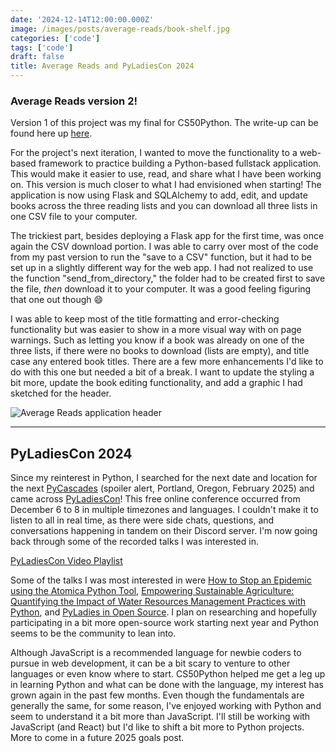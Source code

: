 ```yaml
---
date: '2024-12-14T12:00:00.000Z'
image: /images/posts/average-reads/book-shelf.jpg
categories: ['code']
tags: ['code']
draft: false
title: Average Reads and PyLadiesCon 2024
---
```


### Average Reads version 2!

Version 1 of this project was my final for CS50Python. The write-up can be found here up [here](https://github.com/haleyelder/cs50/tree/main/cs50p/week9/project).

For the project's next iteration, I wanted to move the functionality to a web-based framework to practice building a Python-based fullstack application. This would make it easier to use, read, and share what I have been working on. This version is much closer to what I had envisioned when starting! The application is now using Flask and SQLAlchemy to add, edit, and update books across the three reading lists and you can download all three lists in one CSV file to your computer.

The trickiest part, besides deploying a Flask app for the first time, was once again the CSV download portion. I was able to carry over most of the code from my past version to run the "save to a CSV" function, but it had to be set up in a slightly different way for the web app. I had not realized to use the function "send\_from\_directory," the folder had to be created first to save the file, *then* download it to your computer. It was a good feeling figuring that one out though 😄

I was able to keep most of the title formatting and error-checking functionality but was easier to show in a more visual way with on page warnings. Such as letting you know if a book was already on one of the three lists, if there were no books to download (lists are empty), and title case any entered book titles. There are a few more enhancements I'd like to do with this one but needed a bit of a break. I want to update the styling a bit more, update the book editing functionality, and add a graphic I had sketched for the header.

![Average Reads application header](/images/posts/average-reads/average-reads-demo.jpg)

***

## PyLadiesCon 2024

Since my reinterest in Python, I searched for the next date and location for the next [PyCascades](https://2025.pycascades.com/) (spoiler alert, Portland, Oregon, February 2025) and came across [PyLadiesCon](https://conference.pyladies.com)! This free online conference occurred from December 6 to 8 in multiple timezones and languages. I couldn't make it to listen to all in real time, as there were side chats, questions, and conversations happening in tandem on their Discord server. I'm now going back through some of the recorded talks I was interested in.

[PyLadiesCon Video Playlist](https://www.youtube.com/watch?v=VR16SjT8puc\&list=PLOItnwPQ-eHxWh6Af6xRuKprSk_OBU0cL)

Some of the talks I was most interested in were [How to Stop an Epidemic using the Atomica Python Tool](https://www.youtube.com/watch?v=LXMahU76H4s\&list=PLOItnwPQ-eHxWh6Af6xRuKprSk_OBU0cL\&index=44), [Empowering Sustainable Agriculture: Quantifying the Impact of Water Resources Management Practices with Python](https://www.youtube.com/watch?v=4jiYyEBLhLw\&list=PLOItnwPQ-eHxWh6Af6xRuKprSk_OBU0cL\&index=8), and [PyLadies in Open Source](https://www.youtube.com/watch?v=1IWKkU0WEWY\&list=PLOItnwPQ-eHxWh6Af6xRuKprSk_OBU0cL\&index=6). I plan on researching and hopefully participating in a bit more open-source work starting next year and Python seems to be the community to lean into.

Although JavaScript is a recommended language for newbie coders to pursue in web development, it can be a bit scary to venture to other languages or even know where to start. CS50Python helped me get a leg up in learning Python and what can be done with the language, my interest has grown again in the past few months. Even though the fundamentals are generally the same, for some reason, I've enjoyed working with Python and seem to understand it a bit more than JavaScript. I'll still be working with JavaScript (and React) but I'd like to shift a bit more to Python projects. More to come in a future 2025 goals post.
